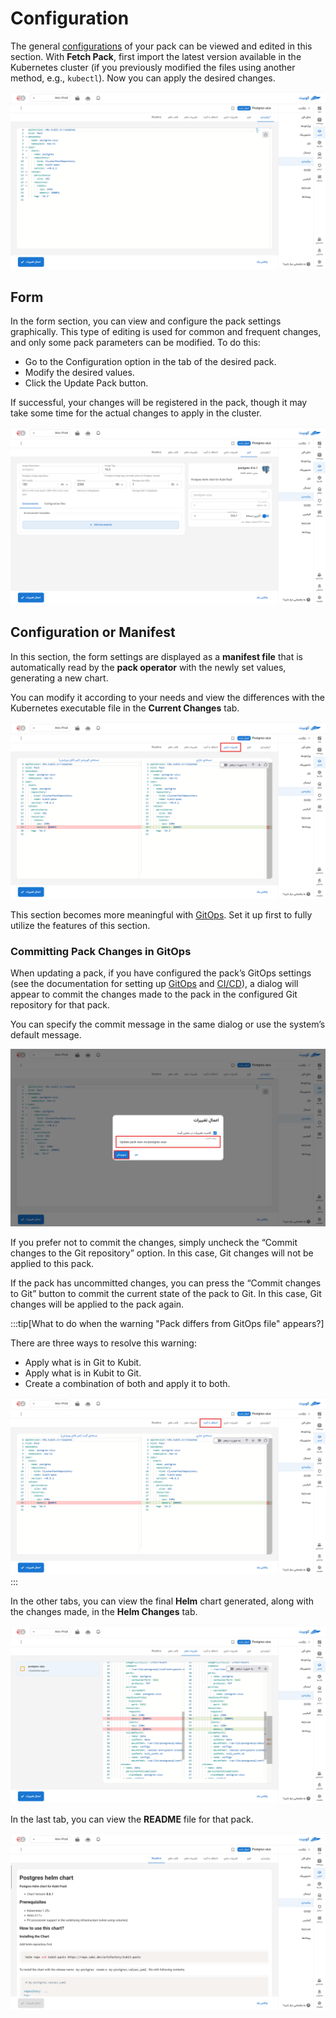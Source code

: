 # Configuration

The general [configurations](../concepts/#manifest-config) of your pack can be viewed and edited in this section.
With **Fetch Pack**, first import the latest version available in the Kubernetes cluster (if you previously modified the files using another method, e.g., `kubectl`). Now you can apply the desired changes.

![Manifest: configs pack](img/configs-pack.png)

## Form

In the form section, you can view and configure the pack settings graphically. This type of editing is used for common and frequent changes, and only some pack parameters can be modified. To do this:

- Go to the Configuration option in the tab of the desired pack.
- Modify the desired values.
- Click the Update Pack button.

If successful, your changes will be registered in the pack, though it may take some time for the actual changes to apply in the cluster.

![Manifest: configs form](img/configs-form.png)

## Configuration or Manifest

In this section, the form settings are displayed as a **manifest file** that is automatically read by the **pack operator** with the newly set values, generating a new chart.

You can modify it according to your needs and view the differences with the Kubernetes executable file in the **Current Changes** tab.

![Manifest: configs kubernetes diff](img/configs-kubernetes-diff.png)

This section becomes more meaningful with [GitOps](../gitops). Set it up first to fully utilize the features of this section.

### Committing Pack Changes in GitOps

When updating a pack, if you have configured the pack’s GitOps settings (see the documentation for setting up [GitOps](../gitops) and [CI/CD](../conint)), a dialog will appear to commit the changes made to the pack in the configured Git repository for that pack.

You can specify the commit message in the same dialog or use the system’s default message.

![Manifest: configs commit](img/configs-commit.png)

If you prefer not to commit the changes, simply uncheck the “Commit changes to the Git repository” option. In this case, Git changes will not be applied to this pack.

If the pack has uncommitted changes, you can press the “Commit changes to Git” button to commit the current state of the pack to Git. In this case, Git changes will be applied to the pack again.

:::tip[What to do when the warning "Pack differs from GitOps file" appears?]

There are three ways to resolve this warning:

- Apply what is in Git to Kubit.
- Apply what is in Kubit to Git.
- Create a combination of both and apply it to both.

![Manifest: configs git diff](img/configs-git-diff.png)
:::

In the other tabs, you can view the final **Helm** chart generated, along with the changes made, in the **Helm Changes** tab.

![Manifest: configs helm diff](img/configs-helm-diff.png)

In the last tab, you can view the **README** file for that pack.

![Manifest: configs readme](img/configs-readme.png)
